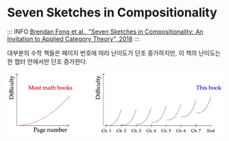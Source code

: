 # Seven Sketches in Compositionality

::: INFO
[Brendan Fong et al., "Seven Sketches in Compositionality: An Invitation to Applied Category Theory", 2018](https://arxiv.org/abs/1803.05316)
:::

대부분의 수학 책들은 페이지 번호에 따라 난이도가 단조 증가하지만, 이 책의 난이도는 한 챕터 안에서만 단조 증가한다.

![](images/d440c1ce-e0fa-4098-8c81-0f08343c6383.webp)
